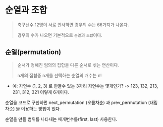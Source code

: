 # 순열과 조합 

> 축구선수 12명이 서로 인사하면 경우의 수는 66가지가 나온다.
>
> 경우의 수가 나오면 기본적으로 `순열`과 `조합`이다.

## 순열(permutation)

> 순서가 정해진 임의의 집합을 다른 순서로 섞는 연산이다.
> 
> n개의 집합중 n개를 선택하는 순열의 개수는 n!

- 예: 자연수 (1, 2, 3) 로 만들수 있는 3자리 자연수는 몇개인가?
    -> 123, 132, 213, 231, 312, 321 이렇게 6개이다.


순열을 코드로 구한하면 
    next_permutation (오름차순) 과
    prev_permutation (내림차순) 을 이용하는 방법이 있다.

순열을 만들 범위를 나타내는 매개변수를(first, last) 사용한다.


